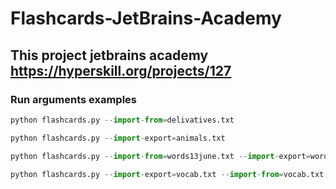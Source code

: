 # Flashcards-JetBrains-Academy

## This project jetbrains academy https://hyperskill.org/projects/127

### Run arguments examples
```python
python flashcards.py --import-from=delivatives.txt
```
```python
python flashcards.py --import-export=animals.txt
```
```python
python flashcards.py --import-from=words13june.txt --import-export=words14june.txt
```
```python
python flashcards.py --import-export=vocab.txt --import-from=vocab.txt
```
